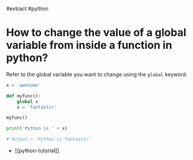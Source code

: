 #extract
#python

# How to change the value of a global variable from inside a function in python?
Refer to the global variable you want to change using the `global` keyword.

```python
x = 'awesome'

def myfunc():
    global x
    x = 'fantastic'

myfunc()

print('Python is ' + x)

# Output-> 'Python is fantastic'
```

- [[python-tutorial]]
